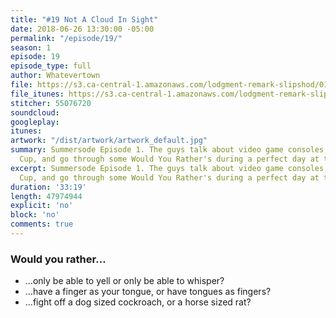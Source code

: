 ```yaml
---
title: "#19 Not A Cloud In Sight"
date: 2018-06-26 13:30:00 -05:00
permalink: "/episode/19/"
season: 1
episode: 19
episode_type: full
author: Whatevertown
file: https://s3.ca-central-1.amazonaws.com/lodgment-remark-slipshod/019.mp3
file_itunes: https://s3.ca-central-1.amazonaws.com/lodgment-remark-slipshod/019.m4a
stitcher: 55076720
soundcloud: 
googleplay: 
itunes: 
artwork: "/dist/artwork/artwork_default.jpg"
summary: Summersode Episode 1. The guys talk about video game consoles, the World
  Cup, and go through some Would You Rather's during a perfect day at the beach.
excerpt: Summersode Episode 1. The guys talk about video game consoles, the World
  Cup, and go through some Would You Rather's during a perfect day at the beach.
duration: '33:19'
length: 47974944
explicit: 'no'
block: 'no'
comments: true
---
```


### Would you rather…
- …only be able to yell or only be able to whisper?
- …have a finger as your tongue, or have tongues as fingers?
- …fight off a dog sized cockroach, or a horse sized rat?
